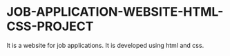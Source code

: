 # JOB-APPLICATION-WEBSITE-HTML-CSS-PROJECT
It is a website for job applications. It is developed using html and css.
